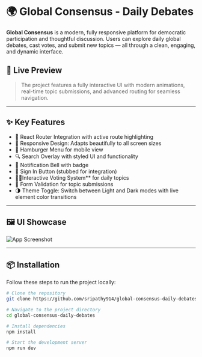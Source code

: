# 🌍 Global Consensus - Daily Debates

**Global Consensus** is a modern, fully responsive platform for democratic participation and thoughtful discussion. Users can explore daily global debates, cast votes, and submit new topics — all through a clean, engaging, and dynamic interface.

## 🚀 Live Preview

> The project features a fully interactive UI with modern animations, real-time topic submissions, and advanced routing for seamless navigation.

---

## ✨ Key Features

- 🔄 React Router Integration with active route highlighting
- 📱 Responsive Design: Adapts beautifully to all screen sizes
- 🍔 Hamburger Menu for mobile view
- 🔍 Search Overlay with styled UI and functionality
- 🔔 Notification Bell with badge
- 🔐 Sign In Button (stubbed for integration)
- 🧑‍💬Interactive Voting System** for daily topics
- 📝 Form Validation for topic submissions
- 🌗 Theme Toggle: Switch between Light and Dark modes with live element color transitions

---

## 🖼️ UI Showcase

![App Screenshot](https://user-images.githubusercontent.com/your-upload-path/demo-image.png) <!-- Replace with your screenshot URL -->

---

## 📦 Installation

Follow these steps to run the project locally:

```bash
# Clone the repository
git clone https://github.com/sripathy914/global-consensus-daily-debates.git

# Navigate to the project directory
cd global-consensus-daily-debates

# Install dependencies
npm install

# Start the development server
npm run dev

